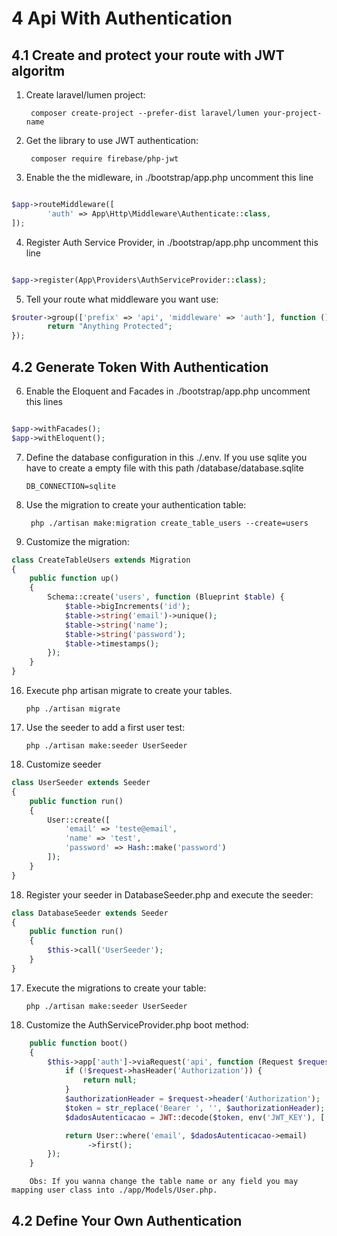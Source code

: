# 4 Api With Authentication

## 4.1 Create and protect your route with JWT algoritm

1. Create laravel/lumen project: 

        composer create-project --prefer-dist laravel/lumen your-project-name

        
2. Get the library to use JWT authentication:

        composer require firebase/php-jwt


3. Enable the the midleware, in ./bootstrap/app.php uncomment this line  
```php

$app->routeMiddleware([
        'auth' => App\Http\Middleware\Authenticate::class,
]);
```

4. Register Auth Service Provider, in ./bootstrap/app.php uncomment this line  
```php

$app->register(App\Providers\AuthServiceProvider::class);

```


5. Tell your route what middleware you want use: 

```php
$router->group(['prefix' => 'api', 'middleware' => 'auth'], function () use ($router) {
        return "Anything Protected";
});
```

## 4.2 Generate Token With Authentication

6. Enable the Eloquent and Facades in ./bootstrap/app.php uncomment this lines  
```php

$app->withFacades();
$app->withEloquent();


```

7.  Define the database configuration in this ./.env. If you use sqlite you have to create a empty file with this path /database/database.sqlite
    
        DB_CONNECTION=sqlite

8. Use the migration to create your authentication table: 

        php ./artisan make:migration create_table_users --create=users

9. Customize the migration: 

```php
class CreateTableUsers extends Migration
{
    public function up()
    {
        Schema::create('users', function (Blueprint $table) {
            $table->bigIncrements('id');
            $table->string('email')->unique();
            $table->string('name');
            $table->string('password');
            $table->timestamps();
        });
    }        
}
```
16. Execute php artisan migrate to create your tables.  

        php ./artisan migrate


16. Use the seeder to add a first user test:

        php ./artisan make:seeder UserSeeder


17. Customize seeder 

```php     
class UserSeeder extends Seeder
{
    public function run()
    {
        User::create([
            'email' => 'teste@email',
            'name' => 'test',
            'password' => Hash::make('password')
        ]);
    }
}
```



18. Register your seeder in DatabaseSeeder.php and execute the seeder: 



```php    
class DatabaseSeeder extends Seeder
{
    public function run()
    {
        $this->call('UserSeeder');
    }
}
```
17. Execute the migrations to create your table: 

        php ./artisan make:seeder UserSeeder
18. Customize the AuthServiceProvider.php boot method: 
```php    
    public function boot()
    {
        $this->app['auth']->viaRequest('api', function (Request $request) {
            if (!$request->hasHeader('Authorization')) {
                return null;
            }
            $authorizationHeader = $request->header('Authorization');
            $token = str_replace('Bearer ', '', $authorizationHeader);
            $dadosAutenticacao = JWT::decode($token, env('JWT_KEY'), ['HS256']);

            return User::where('email', $dadosAutenticacao->email)
                 ->first();
        });
    }
```





        Obs: If you wanna change the table name or any field you may mapping user class into ./app/Models/User.php. 




## 4.2 Define Your Own Authentication